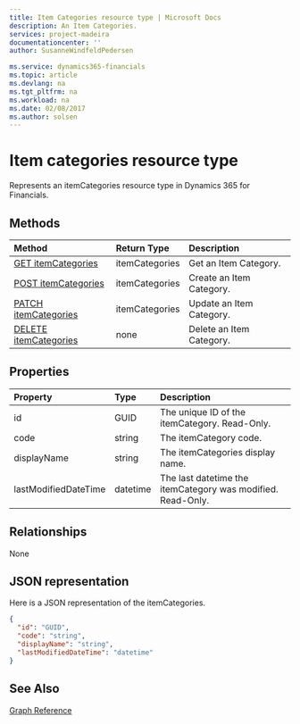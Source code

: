 ```yaml
---
title: Item Categories resource type | Microsoft Docs
description: An Item Categories.
services: project-madeira
documentationcenter: ''
author: SusanneWindfeldPedersen

ms.service: dynamics365-financials
ms.topic: article
ms.devlang: na
ms.tgt_pltfrm: na
ms.workload: na
ms.date: 02/08/2017
ms.author: solsen
---
```


# Item categories resource type
Represents an itemCategories resource type in Dynamics 365 for Financials.

## Methods

| Method       | Return Type  |Description|
|:---------------|:--------|:----------|
|[GET itemCategories](../api/dynamics_get_itemcategories.md)|itemCategories|Get an Item Category.|
|[POST itemCategories](../api/dynamics_create_itemcategories.md)|itemCategories|Create an Item Category.|
|[PATCH itemCategories](../api/dynamics_update_itemcategories.md)|itemCategories|Update an Item Category.|
|[DELETE itemCategories](../api/dynamics_delete_itemcategories.md)|none|Delete an Item Category.|

## Properties
| Property	   | Type	|Description|
|:---------------|:--------|:----------|
|id|GUID|The unique ID of the itemCategory. Read-Only.|
|code|string|The itemCategory code.|
|displayName|string|The itemCategories display name.|
|lastModifiedDateTime|datetime|The last datetime the itemCategory was modified. Read-Only.|  


## Relationships
None

## JSON representation

Here is a JSON representation of the itemCategories.

```json
{
  "id": "GUID",
  "code": "string",
  "displayName": "string",
  "lastModifiedDateTime": "datetime"
}
```

## See Also
[Graph Reference](../api/dynamics_graph_reference.md)  
